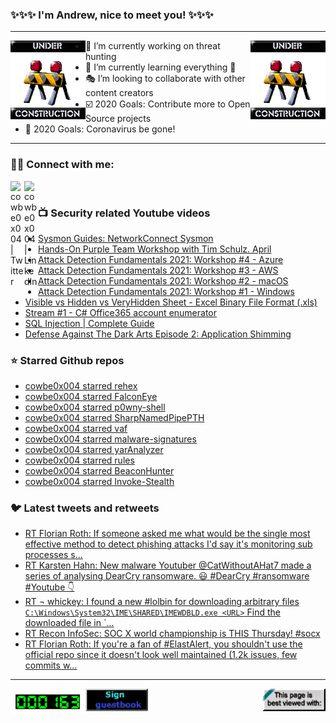### ✨✨✨ I'm Andrew, nice to meet you! ✨✨✨

---
<img align="left" width="120px" src="https://raw.githubusercontent.com/cowbe0x004/cowbe0x004/master/images/image004.gif" />
<img align="right" width="120px" src="https://raw.githubusercontent.com/cowbe0x004/cowbe0x004/master/images/image004.gif" />

- 📖 I’m currently working on threat hunting
- 📘 I’m currently learning everything 🤣
- 🎭 I’m looking to collaborate with other content creators
- ☑️ 2020 Goals: Contribute more to Open Source projects
- 🦠 2020 Goals: Coronavirus be gone!

---

### 🤝🏽 Connect with me:
[<img align="left" alt="cowbe0x004 | Twitter" width="22px" src="https://cdn.jsdelivr.net/npm/simple-icons@v3/icons/twitter.svg" />][twitter]
[<img align="left" alt="cowbe0x004 | LinkedIn" width="22px" src="https://cdn.jsdelivr.net/npm/simple-icons@v3/icons/linkedin.svg" />][linkedin]

<!--
[<img align="left" alt="cowbe0x004.com" width="22px" src="https://raw.githubusercontent.com/iconic/open-iconic/master/svg/globe.svg" />][website]
[<img align="left" alt="cowbe0x004 | YouTube" width="22px" src="https://cdn.jsdelivr.net/npm/simple-icons@v3/icons/youtube.svg" />][youtube]
[<img align="left" alt="cowbe0x004 | Instagram" width="22px" src="https://cdn.jsdelivr.net/npm/simple-icons@v3/icons/instagram.svg" />][instagram]
-->

<br />

### 📺 Security related Youtube videos
<!-- YOUTUBE:START -->
- [Sysmon Guides: NetworkConnect Sysmon](https://www.youtube.com/watch?v=hy_2PLHmo0Q)
- [Hands-On Purple Team Workshop with Tim Schulz. April](https://www.youtube.com/watch?v=4roHrgYx8bo)
- [Attack Detection Fundamentals 2021: Workshop #4 - Azure](https://www.youtube.com/watch?v=Uen-gDtPxf4)
- [Attack Detection Fundamentals 2021: Workshop #3 - AWS](https://www.youtube.com/watch?v=JpELEMm9OsY)
- [Attack Detection Fundamentals 2021: Workshop #2 - macOS](https://www.youtube.com/watch?v=A6rSlavcF4Q)
- [Attack Detection Fundamentals 2021: Workshop #1 - Windows](https://www.youtube.com/watch?v=h1OBjMx-R-M)
- [Visible vs Hidden vs VeryHidden Sheet - Excel Binary File Format (.xls)](https://www.youtube.com/watch?v=5oqzwrugfIc)
- [Stream #1 - C# Office365 account enumerator](https://www.youtube.com/watch?v=0OJcfN3r6Ys)
- [SQL Injection | Complete Guide](https://www.youtube.com/watch?v=1nJgupaUPEQ)
- [Defense Against The Dark Arts Episode 2: Application Shimming](https://www.youtube.com/watch?v=FPJHko9H6TE)
<!-- YOUTUBE:END -->

### ⭐ Starred Github repos
<!-- GITHUB_STAR:START -->
- [cowbe0x004 starred rehex](https://github.com/solemnwarning/rehex)
- [cowbe0x004 starred FalconEye](https://github.com/rajiv2790/FalconEye)
- [cowbe0x004 starred p0wny-shell](https://github.com/flozz/p0wny-shell)
- [cowbe0x004 starred SharpNamedPipePTH](https://github.com/S3cur3Th1sSh1t/SharpNamedPipePTH)
- [cowbe0x004 starred vaf](https://github.com/d4rckh/vaf)
- [cowbe0x004 starred malware-signatures](https://github.com/citizenlab/malware-signatures)
- [cowbe0x004 starred yarAnalyzer](https://github.com/Neo23x0/yarAnalyzer)
- [cowbe0x004 starred rules](https://github.com/Yara-Rules/rules)
- [cowbe0x004 starred BeaconHunter](https://github.com/3lp4tr0n/BeaconHunter)
- [cowbe0x004 starred Invoke-Stealth](https://github.com/JoelGMSec/Invoke-Stealth)
<!-- GITHUB_STAR:END -->

### 🐦 Latest tweets and retweets
<!-- TWEETS:START -->
- [RT Florian Roth: If someone asked me what would be the single most effective method to detect phishing attacks I'd say it's monitoring sub processes s...](https://twitter.com/cyb3rops/status/1389580487669297164)
- [RT Karsten Hahn: New malware Youtuber @CatWithoutAHat7 made a series of analysing DearCry ransomware. 😃 #DearCry #ransomware #Youtube 👇](https://twitter.com/struppigel/status/1371515185609969667)
- [RT ¬ whickey: I found a new #lolbin for downloading arbitrary files `C:\Windows\System32\IME\SHARED\IMEWDBLD.exe <URL>` Find the downloaded file in `...](https://twitter.com/notwhickey/status/1367493406835040265)
- [RT Recon InfoSec: SOC X world championship is THIS Thursday! #socx](https://twitter.com/Recon_InfoSec/status/1366419712884809734)
- [RT Florian Roth: If you're a fan of #ElastAlert, you shouldn't use the official repo since it doesn't look well maintained (1.2k issues, few commits w...](https://twitter.com/cyb3rops/status/1363797740950614017)
<!-- TWEETS:END -->

---

[<img align="left" width="120px" src="https://raw.githubusercontent.com/cowbe0x004/cowbe0x004/master/images/visitors.gif" />][visitor]
[<img align="left" alt="Sign My Guestbook" width="100px" src="https://raw.githubusercontent.com/cowbe0x004/cowbe0x004/master/images/sign_guest_book.gif" />][guestbook]
[<img align="right" width="100px" src="https://raw.githubusercontent.com/cowbe0x004/cowbe0x004/master/images/netscape.gif" />][netscape]


[website]: https://cowbe0x004.com
[twitter]: https://twitter.com/cowbe0x004
[youtube]: https://youtube.com/
[instagram]: https://instagram.com/
[linkedin]: https://www.linkedin.com/in/anhuang/
[guestbook]: https://github.com/cowbe0x004/cowbe0x004/issues
[netscape]: https://github.com/cowbe0x004/cowbe0x004
[visitor]: https://github.com/cowbe0x004/cowbe0x004
